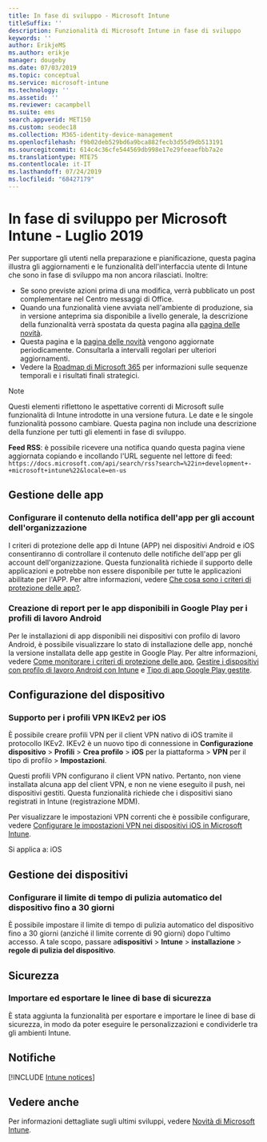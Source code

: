 ```yaml
---
title: In fase di sviluppo - Microsoft Intune
titleSuffix: ''
description: Funzionalità di Microsoft Intune in fase di sviluppo
keywords: ''
author: ErikjeMS
ms.author: erikje
manager: dougeby
ms.date: 07/03/2019
ms.topic: conceptual
ms.service: microsoft-intune
ms.technology: ''
ms.assetid: ''
ms.reviewer: cacampbell
ms.suite: ems
search.appverid: MET150
ms.custom: seodec18
ms.collection: M365-identity-device-management
ms.openlocfilehash: f9b02deb529bd6a9bca882fecb3d55d9db513191
ms.sourcegitcommit: 614c4c36cfe544569db998e17e29feeaefbb7a2e
ms.translationtype: MTE75
ms.contentlocale: it-IT
ms.lasthandoff: 07/24/2019
ms.locfileid: "68427179"
---
```

# <a name="in-development-for-microsoft-intune---july-2019"></a>In fase di sviluppo per Microsoft Intune - Luglio 2019

Per supportare gli utenti nella preparazione e pianificazione, questa pagina illustra gli aggiornamenti e le funzionalità dell'interfaccia utente di Intune che sono in fase di sviluppo ma non ancora rilasciati. Inoltre:

- Se sono previste azioni prima di una modifica, verrà pubblicato un post complementare nel Centro messaggi di Office.
- Quando una funzionalità viene avviata nell'ambiente di produzione, sia in versione anteprima sia disponibile a livello generale, la descrizione della funzionalità verrà spostata da questa pagina alla [pagina delle novità](whats-new.md).
- Questa pagina e la [pagina delle novità](whats-new.md) vengono aggiornate periodicamente. Consultarla a intervalli regolari per ulteriori aggiornamenti.
- Vedere la [Roadmap di Microsoft 365](https://www.microsoft.com/microsoft-365/roadmap?rtc=2&filters=EMS) per informazioni sulle sequenze temporali e i risultati finali strategici.

> [!Note]
> Questi elementi riflettono le aspettative correnti di Microsoft sulle funzionalità di Intune introdotte in una versione futura. Le date e le singole funzionalità possono cambiare. Questa pagina non include una descrizione della funzione per tutti gli elementi in fase di sviluppo.

**Feed RSS**: è possibile ricevere una notifica quando questa pagina viene aggiornata copiando e incollando l'URL seguente nel lettore di feed: `https://docs.microsoft.com/api/search/rss?search=%22in+development+-+microsoft+intune%22&locale=en-us`

<!--
## What's coming to Intune in the Azure portal 
## What's coming to Intune apps
## Notices
-->

<!-- Common categories:  
#### App management
#### Device configuration
#### Device enrollment
#### Device management
#### Intune apps
#### Monitor and troubleshoot
#### Role-based access control
#### Security

-->
 
<!-- ***********************************************-->
## <a name="app-management"></a>Gestione delle app

### <a name="configure-app-notification-content-for-organization-accounts----2576686---"></a>Configurare il contenuto della notifica dell'app per gli account dell'organizzazione <!-- 2576686 -->
I criteri di protezione delle app di Intune (APP) nei dispositivi Android e iOS consentiranno di controllare il contenuto delle notifiche dell'app per gli account dell'organizzazione. Questa funzionalità richiede il supporto delle applicazioni e potrebbe non essere disponibile per tutte le applicazioni abilitate per l'APP. Per altre informazioni, vedere [Che cosa sono i criteri di protezione delle app?](app-protection-policy.md).

### <a name="available-google-play-app-reporting-for-android-work-profiles----3041956----"></a>Creazione di report per le app disponibili in Google Play per i profili di lavoro Android <!-- 3041956  -->
Per le installazioni di app disponibili nei dispositivi con profilo di lavoro Android, è possibile visualizzare lo stato di installazione delle app, nonché la versione installata delle app gestite in Google Play. Per altre informazioni, vedere [Come monitorare i criteri di protezione delle app](app-protection-policies-monitor.md), [Gestire i dispositivi con profilo di lavoro Android con Intune](android-enterprise-overview.md) e [Tipo di app Google Play gestite](apps-add-android-for-work.md#managed-google-play-app-type).

<!-- ***********************************************-->
## <a name="device-configuration"></a>Configurazione del dispositivo

### <a name="support-for-ikev2-vpn-profiles-for-ios----1943438---"></a>Supporto per i profili VPN IKEv2 per iOS <!-- 1943438 -->
È possibile creare profili VPN per il client VPN nativo di iOS tramite il protocollo IKEv2. IKEv2 è un nuovo tipo di connessione in **Configurazione dispositivo** > **Profili** > **Crea profilo** > **iOS**  per la piattaforma > **VPN** per il tipo di profilo > **Impostazioni**.

Questi profili VPN configurano il client VPN nativo. Pertanto, non viene installata alcuna app del client VPN, e non ne viene eseguito il push, nei dispositivi gestiti. Questa funzionalità richiede che i dispositivi siano registrati in Intune (registrazione MDM).

Per visualizzare le impostazioni VPN correnti che è possibile configurare, vedere [Configurare le impostazioni VPN nei dispositivi iOS in Microsoft Intune](vpn-settings-ios.md).

Si applica a: iOS


<!-- ***********************************************-->
## <a name="device-management"></a>Gestione dei dispositivi

### <a name="configure-automatic-device-clean-up-time-limit-down-to-30-days---4231059----"></a>Configurare il limite di tempo di pulizia automatico del dispositivo fino a 30 giorni <!--4231059  -->
È possibile impostare il limite di tempo di pulizia automatico del dispositivo fino a 30 giorni (anziché il limite corrente di 90 giorni) dopo l'ultimo accesso. A tale scopo, passare a**dispositivi** >  **Intune** > **installazione** > **regole di pulizia del dispositivo**.

<!-- ***********************************************-->
## <a name="security"></a>Sicurezza

### <a name="import-and-export-security-baselines------3408610------------"></a>Importare ed esportare le linee di base di sicurezza    <!--3408610          -->  
È stata aggiunta la funzionalità per esportare e importare le linee di base di sicurezza, in modo da poter eseguire le personalizzazioni e condividerle tra gli ambienti Intune.


<!-- ***********************************************-->
## <a name="notices"></a>Notifiche

[!INCLUDE [Intune notices](./includes/intune-notices.md)]

## <a name="see-also"></a>Vedere anche
Per informazioni dettagliate sugli ultimi sviluppi, vedere [Novità di Microsoft Intune](whats-new.md).


